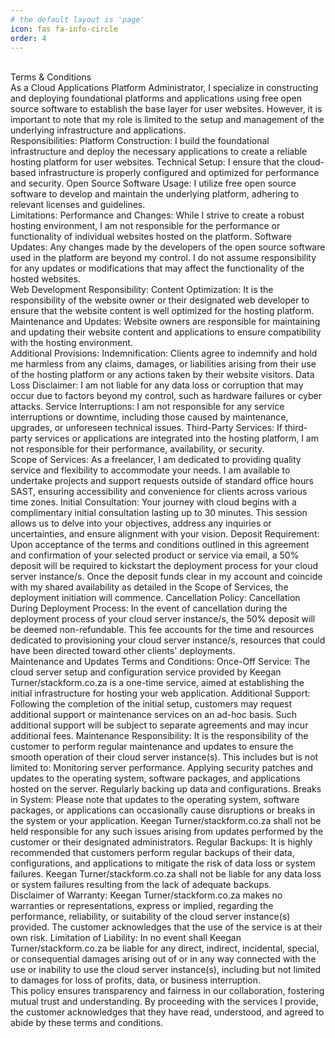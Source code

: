 ```yaml
---
# the default layout is 'page'
icon: fas fa-info-circle
order: 4
---
```

<br />
Terms & Conditions
<br />
As a Cloud Applications Platform Administrator, I specialize in constructing and deploying foundational platforms and applications 
using free open source software to establish the base layer for user websites. However, it is important to note that my role is limited 
to the setup and management of the underlying infrastructure and applications.
<br />
Responsibilities:
Platform Construction: I build the foundational infrastructure and deploy the necessary applications to create a reliable hosting platform for user websites.
Technical Setup: I ensure that the cloud-based infrastructure is properly configured and optimized for performance and security.
Open Source Software Usage: I utilize free open source software to develop and maintain the underlying platform, adhering to relevant licenses and guidelines.
<br />
Limitations:
Performance and Changes: While I strive to create a robust hosting environment, I am not responsible for the performance or functionality of individual websites hosted on the platform.
Software Updates: Any changes made by the developers of the open source software used in the platform are beyond my control. I do not assume responsibility for any updates 
or modifications that may affect the functionality of the hosted websites.
<br />
Web Development Responsibility:
Content Optimization: It is the responsibility of the website owner or their designated web developer to ensure that the website content is well optimized for the hosting platform.
Maintenance and Updates: Website owners are responsible for maintaining and updating their website content and applications to ensure compatibility with the hosting environment.
<br />
Additional Provisions:
Indemnification: Clients agree to indemnify and hold me harmless from any claims, damages, or liabilities arising from their use of the hosting platform or any actions taken by their website visitors.
Data Loss Disclaimer: I am not liable for any data loss or corruption that may occur due to factors beyond my control, such as hardware failures or cyber attacks.
Service Interruptions: I am not responsible for any service interruptions or downtime, including those caused by maintenance, upgrades, or unforeseen technical issues.
Third-Party Services: If third-party services or applications are integrated into the hosting platform, I am not responsible for their performance, availability, or security.
<br />
Scope of Services:
As a freelancer, I am dedicated to providing quality service and flexibility to accommodate your needs. I am available to undertake projects and support requests outside of standard office hours SAST, ensuring accessibility and convenience for clients across various time zones.
Initial Consultation: Your journey with cloud begins with a complimentary initial consultation lasting up to 30 minutes. This session allows us to delve into your objectives, address any inquiries or uncertainties, and ensure alignment with your vision.
Deposit Requirement: Upon acceptance of the terms and conditions outlined in this agreement and confirmation of your selected product or service via email, a 50% deposit will be required to kickstart the deployment process for your cloud server instance/s. Once the deposit funds clear in my account and coincide with my shared availability as detailed in the Scope of Services, the deployment initiation will commence.
Cancellation Policy:
Cancellation During Deployment Process: In the event of cancellation during the deployment process of your cloud server instance/s, the 50% deposit will be deemed non-refundable. This fee accounts for the time and resources dedicated to provisioning your cloud server instance/s, resources that could have been directed toward other clients' deployments.
<br />
Maintenance and Updates Terms and Conditions:
Once-Off Service:
The cloud server setup and configuration service provided by Keegan Turner/stackform.co.za is a one-time service, aimed at establishing the initial infrastructure for hosting your web application.
Additional Support:
Following the completion of the initial setup, customers may request additional support or maintenance services on an ad-hoc basis. Such additional support will be subject to separate agreements and may incur additional fees.
Maintenance Responsibility:
It is the responsibility of the customer to perform regular maintenance and updates to ensure the smooth operation of their cloud server instance(s). This includes but is not limited to:
Monitoring server performance.
Applying security patches and updates to the operating system, software packages, and applications hosted on the server.
Regularly backing up data and configurations.
Breaks in System:
Please note that updates to the operating system, software packages, or applications can occasionally cause disruptions or breaks in the system or your application. Keegan Turner/stackform.co.za shall not be held responsible for any such issues arising from updates performed by the customer or their designated administrators.
Regular Backups:
It is highly recommended that customers perform regular backups of their data, configurations, and applications to mitigate the risk of data loss or system failures. Keegan Turner/stackform.co.za shall not be liable for any data loss or system failures resulting from the lack of adequate backups.
<br />
Disclaimer of Warranty:
Keegan Turner/stackform.co.za makes no warranties or representations, express or implied, regarding the performance, reliability, or suitability of the cloud server instance(s) provided. The customer acknowledges that the use of the service is at their own risk.
Limitation of Liability:
In no event shall Keegan Turner/stackform.co.za be liable for any direct, indirect, incidental, special, or consequential damages arising out of or in any way connected with the use or inability to use the cloud server instance(s), including but not limited to damages for loss of profits, data, or business interruption.
<br />
This policy ensures transparency and fairness in our collaboration, fostering mutual trust and understanding. By proceeding with the services I provide, the customer acknowledges that they have read, understood, and agreed to abide by these terms and conditions.
